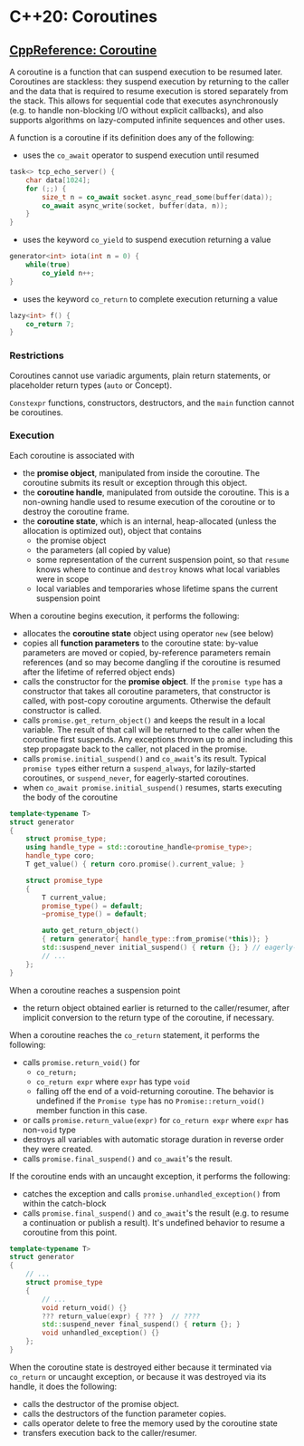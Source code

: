 # C++20: Coroutines

## [CppReference: Coroutine](https://en.cppreference.com/w/cpp/language/coroutines)

A coroutine is a function that can suspend execution to be resumed later. Coroutines are stackless: they suspend execution by returning to the caller and the data that is required to resume execution is stored separately from the stack. This allows for sequential code that executes asynchronously (e.g. to handle non-blocking I/O without explicit callbacks), and also supports algorithms on lazy-computed infinite sequences and other uses.

A function is a coroutine if its definition does any of the following:

- uses the `co_await` operator to suspend execution until resumed
```c++
task<> tcp_echo_server() {
    char data[1024];
    for (;;) {
        size_t n = co_await socket.async_read_some(buffer(data));
        co_await async_write(socket, buffer(data, n));
    }
}
```
- uses the keyword `co_yield` to suspend execution returning a value
```c++
generator<int> iota(int n = 0) {
    while(true)
        co_yield n++;
}
```
- uses the keyword `co_return` to complete execution returning a value
```c++
lazy<int> f() {
    co_return 7;
}
```

### Restrictions
Coroutines cannot use variadic arguments, plain return statements, or placeholder return types (`auto` or Concept).

`Constexpr` functions, constructors, destructors, and the `main` function cannot be coroutines.

### Execution

Each coroutine is associated with

- the **promise object**, manipulated from inside the coroutine. The coroutine submits its result or exception through this object.
- the **coroutine handle**, manipulated from outside the coroutine. This is a non-owning handle used to resume execution of the coroutine or to destroy the coroutine frame.
- the **coroutine state**, which is an internal, heap-allocated (unless the allocation is optimized out), object that contains
  - the promise object
  - the parameters (all copied by value)
  - some representation of the current suspension point, so that `resume` knows where to continue and `destroy` knows what local variables were in scope
  - local variables and temporaries whose lifetime spans the current suspension point

When a coroutine begins execution, it performs the following:

- allocates the **coroutine state** object using operator `new` (see below)
- copies all **function parameters** to the coroutine state: by-value parameters are moved or copied, by-reference parameters remain references (and so may become dangling if the coroutine is resumed after the lifetime of referred object ends)
- calls the constructor for the **promise object**. If the `promise type` has a constructor that takes all coroutine parameters, that constructor is called, with post-copy coroutine arguments. Otherwise the default constructor is called.
- calls `promise.get_return_object()` and keeps the result in a local variable. The result of that call will be returned to the caller when the coroutine first suspends. Any exceptions thrown up to and including this step propagate back to the caller, not placed in the promise.
- calls `promise.initial_suspend()` and `co_await`'s its result. Typical `promise type`s either return a `suspend_always`, for lazily-started coroutines, or `suspend_never`, for eagerly-started coroutines.
- when `co_await promise.initial_suspend()` resumes, starts executing the body of the coroutine

```c++
template<typename T>
struct generator
{
    struct promise_type;
    using handle_type = std::coroutine_handle<promise_type>;
    handle_type coro;
    T get_value() { return coro.promise().current_value; }

    struct promise_type
    {
        T current_value;
        promise_type() = default;
        ~promise_type() = default;

        auto get_return_object()
        { return generator{ handle_type::from_promise(*this)}; }
        std::suspend_never initial_suspend() { return {}; } // eagerly-started
        // ...
    };
}
```

When a coroutine reaches a suspension point
- the return object obtained earlier is returned to the caller/resumer, after implicit conversion to the return type of the coroutine, if necessary.

When a coroutine reaches the `co_return` statement, it performs the following:
- calls `promise.return_void()` for
  - `co_return;`
  - `co_return expr` where `expr` has type `void`
  - falling off the end of a void-returning coroutine. The behavior is undefined if the `Promise type` has no `Promise::return_void()` member function in this case.
- or calls `promise.return_value(expr)` for `co_return expr` where `expr` has non-`void` type
- destroys all variables with automatic storage duration in reverse order they were created.
- calls `promise.final_suspend()` and `co_await`'s the result.

If the coroutine ends with an uncaught exception, it performs the following:
- catches the exception and calls `promise.unhandled_exception()` from within the catch-block
- calls `promise.final_suspend()` and `co_await`'s the result (e.g. to resume a continuation or publish a result). It's undefined behavior to resume a coroutine from this point.

```c++
template<typename T>
struct generator
{
    // ...
    struct promise_type
    {
        // ...
        void return_void() {}
        ??? return_value(expr) { ??? }  // ????
        std::suspend_never final_suspend() { return {}; }
        void unhandled_exception() {}
    };
}
```

When the coroutine state is destroyed either because it terminated via `co_return` or uncaught exception, or because it was destroyed via its handle, it does the following:
- calls the destructor of the promise object.
- calls the destructors of the function parameter copies.
- calls operator delete to free the memory used by the coroutine state
- transfers execution back to the caller/resumer.

